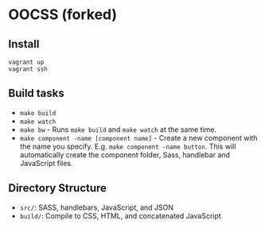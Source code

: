 # OOCSS (forked)

## Install

```
vagrant up
vagrant ssh
```

## Build tasks

- `make build`
- `make watch`
- `make bw` - Runs `make build` and `make watch` at the same time.
- `make component -name [component name]` - Create a new component with the
  name you specify. E.g. `make component -name button`. This will
  automatically create the component folder, Sass, handlebar and JavaScript
  files.

## Directory Structure

- `src/`: SASS, handlebars, JavaScript, and JSON
- `build/`: Compile to CSS, HTML, and concatenated JavaScript
